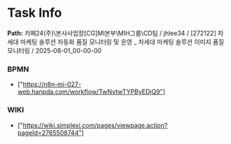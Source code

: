 # Task Info

**Path:** 카페24(주)\본사사업장\[CG]MI본부\MIH그룹\CD팀 / jhlee34 / [272122] 차세대 마케팅 솔루션 자동화 품질 모니터링 및 운영 _ 차세대 마케팅 솔루션 이미지 품질 모니터링 / 2025-08-01_00-00-00

### BPMN
- ["https://n8n-mi-027-web.hanpda.com/workflow/TwNvtwTYPByEDjQ9"]

### WIKI
- ["https://wiki.simplexi.com/pages/viewpage.action?pageId=2765508744"]

